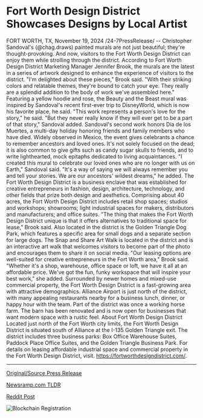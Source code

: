 # Fort Worth Design District Showcases Designs by Local Artist

FORT WORTH, TX, November 19, 2024 /24-7PressRelease/ -- Christopher Sandoval's (@chag.draws) painted murals are not just beautiful; they're thought-provoking. And now, visitors to the Fort Worth Design District can enjoy them while strolling through the district.  According to Fort Worth Design District Marketing Manager Jennifer Brook, the murals are the latest in a series of artwork designed to enhance the experience of visitors to the district.  "I'm delighted about these pieces," Brook said. "With their striking colors and relatable themes, they're bound to catch your eye. They really are a splendid addition to the body of work we've assembled here."  Featuring a yellow hoodie and rose, the Beauty and the Beast mural was inspired by Sandoval's recent first-ever trip to DisneyWorld, which is now his favorite place, he said.  "This work represents a person's love for the story," he said. "But they never really know if they will ever get to be a part of that story," Sandoval added.   Sandoval's second work honors Dia de los Muertes, a multi-day holiday honoring friends and family members who have died. Widely observed in Mexico, the event gives celebrants a chance to remember ancestors and loved ones. It's not solely focused on the dead; it is also common to give gifts such as candy sugar skulls to friends, and to write lighthearted, mock epitaphs dedicated to living acquaintances.  "I created this mural to celebrate our loved ones who are no longer with us on Earth," Sandoval said. "It's a way of saying we will always remember you and tell your stories. We are our ancestors' wildest dreams," he added.  The Fort Worth Design District is a business enclave that was established for creative entrepreneurs in fashion, design, architecture, technology, and other fields that prize both design and aesthetics. Comprising about 40 acres, the Fort Worth Design District includes retail shop spaces; studios and workshops; showrooms; light industrial spaces for makers, distributors and manufacturers; and office suites.  "The thing that makes the Fort Worth Design District unique is that it offers alternatives to traditional space for lease," Brook said.   Also located in the district is the Golden Triangle Dog Park, which features a specific area for small dogs and a separate section for large dogs. The Snap and Share Art Walk is located in the district and is an interactive art walk that welcomes visitors to become part of the photo and encourages them to share it on social media.  "Our leasing options are well-suited for creative entrepreneurs in the Fort Worth area," Brook said. "Whether it's a shop, warehouse, office space or loft, we have it all at an affordable price. We've got the fun, funky workspace that will inspire your best work," she added.  Surrounded by newer homes and mixed-use commercial property, the Fort Worth Design District is a fast-growing area with attractive demographics. Alliance Airport is just north of the district, with many appealing restaurants nearby for a business lunch, dinner, or happy hour with the team. Part of the district was once a working horse farm. The barn has been renovated and is now open for businesses that want modern space with a rustic feel.  About Fort Worth Design District Located just north of the Fort Worth city limits, the Fort Worth Design District is situated south of Alliance at the I-135 Golden Triangle exit. The district includes three business parks: Box Office Warehouse Suites, Paddock Place Office Suites, and the Golden Triangle Business Park. For details on leasing affordable industrial space and commercial property in the Fort Worth Design District, visit. https://fortworthdesigndistrict.com/. 

---

[Original/Source Press Release](https://www.24-7pressrelease.com/press-release/516322/fort-worth-design-district-showcases-designs-by-local-artist)
                    

[Newsramp.com TLDR](https://newsramp.com/curated-news/renowned-artist-christopher-sandoval-s-murals-enhance-fort-worth-design-district/e9f8018fc2d36593bd0836621cf2d66e) 

 



[Reddit Post](https://www.reddit.com/r/Lifestyle_Culture/comments/1gusfrc/renowned_artist_christopher_sandovals_murals/) 



![Blockchain Registration](https://cdn.newsramp.app/24-7PressRelease/qrcode/2411/19/diveEiLE.webp)